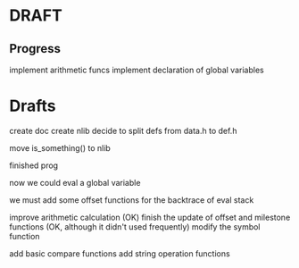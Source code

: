 # DRAFT
## Progress
implement arithmetic funcs
implement declaration of global variables


# Drafts
create doc
create nlib
decide to split defs from data.h to def.h

move is_something() to nlib

finished prog

now we could eval a global variable

we must add some offset functions for the backtrace of eval stack





improve arithmetic calculation (OK)
finish the update of offset and milestone functions (OK, although it didn't used frequently)
modify the symbol function

add basic compare functions
add string operation functions
